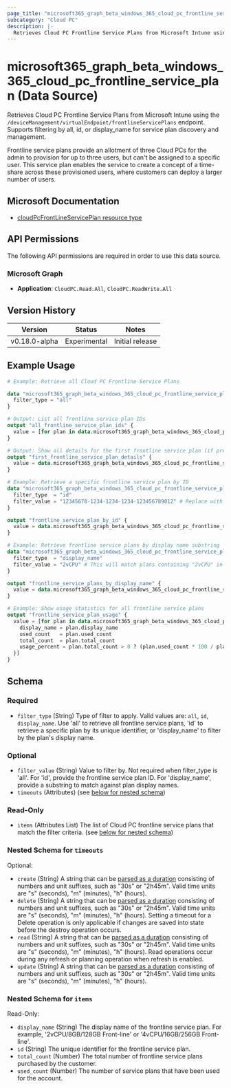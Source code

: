 ```yaml
---
page_title: "microsoft365_graph_beta_windows_365_cloud_pc_frontline_service_plan Data Source - terraform-provider-microsoft365"
subcategory: "Cloud PC"
description: |-
  Retrieves Cloud PC Frontline Service Plans from Microsoft Intune using the /deviceManagement/virtualEndpoint/frontlineServicePlans endpoint. Supports filtering by all, id, or display_name for service plan discovery and management.
---
```


# microsoft365_graph_beta_windows_365_cloud_pc_frontline_service_plan (Data Source)

Retrieves Cloud PC Frontline Service Plans from Microsoft Intune using the `/deviceManagement/virtualEndpoint/frontlineServicePlans` endpoint. Supports filtering by all, id, or display_name for service plan discovery and management.

Frontline service plans provide an allotment of three Cloud PCs for the admin to provision for up to three users, but can't be assigned to a specific user. This service plan enables the service to create a concept of a time-share across these provisioned users, where customers can deploy a larger number of users.

## Microsoft Documentation

- [cloudPcFrontLineServicePlan resource type](https://learn.microsoft.com/en-us/graph/api/resources/cloudpcfrontlineserviceplan?view=graph-rest-beta)

## API Permissions

The following API permissions are required in order to use this data source.

### Microsoft Graph

- **Application**: `CloudPC.Read.All`, `CloudPC.ReadWrite.All`

## Version History

| Version | Status | Notes |
|---------|--------|-------|
| v0.18.0-alpha | Experimental | Initial release |

## Example Usage

```terraform
# Example: Retrieve all Cloud PC Frontline Service Plans

data "microsoft365_graph_beta_windows_365_cloud_pc_frontline_service_plan" "all" {
  filter_type = "all"
}

# Output: List all frontline service plan IDs
output "all_frontline_service_plan_ids" {
  value = [for plan in data.microsoft365_graph_beta_windows_365_cloud_pc_frontline_service_plan.all.items : plan.id]
}

# Output: Show all details for the first frontline service plan (if present)
output "first_frontline_service_plan_details" {
  value = data.microsoft365_graph_beta_windows_365_cloud_pc_frontline_service_plan.all.items[0]
}

# Example: Retrieve a specific frontline service plan by ID
data "microsoft365_graph_beta_windows_365_cloud_pc_frontline_service_plan" "by_id" {
  filter_type  = "id"
  filter_value = "12345678-1234-1234-1234-123456789012" # Replace with an actual ID
}

output "frontline_service_plan_by_id" {
  value = data.microsoft365_graph_beta_windows_365_cloud_pc_frontline_service_plan.by_id.items[0]
}

# Example: Retrieve frontline service plans by display name substring
data "microsoft365_graph_beta_windows_365_cloud_pc_frontline_service_plan" "by_display_name" {
  filter_type  = "display_name"
  filter_value = "2vCPU" # This will match plans containing "2vCPU" in their name
}

output "frontline_service_plans_by_display_name" {
  value = data.microsoft365_graph_beta_windows_365_cloud_pc_frontline_service_plan.by_display_name.items
}

# Example: Show usage statistics for all frontline service plans
output "frontline_service_plan_usage" {
  value = [for plan in data.microsoft365_graph_beta_windows_365_cloud_pc_frontline_service_plan.all.items : {
    display_name = plan.display_name
    used_count   = plan.used_count
    total_count  = plan.total_count
    usage_percent = plan.total_count > 0 ? (plan.used_count * 100 / plan.total_count) : 0
  }]
}
```

<!-- schema generated by tfplugindocs -->
## Schema

### Required

- `filter_type` (String) Type of filter to apply. Valid values are: `all`, `id`, `display_name`. Use 'all' to retrieve all frontline service plans, 'id' to retrieve a specific plan by its unique identifier, or 'display_name' to filter by the plan's display name.

### Optional

- `filter_value` (String) Value to filter by. Not required when filter_type is 'all'. For 'id', provide the frontline service plan ID. For 'display_name', provide a substring to match against plan display names.
- `timeouts` (Attributes) (see [below for nested schema](#nestedatt--timeouts))

### Read-Only

- `items` (Attributes List) The list of Cloud PC frontline service plans that match the filter criteria. (see [below for nested schema](#nestedatt--items))

<a id="nestedatt--timeouts"></a>
### Nested Schema for `timeouts`

Optional:

- `create` (String) A string that can be [parsed as a duration](https://pkg.go.dev/time#ParseDuration) consisting of numbers and unit suffixes, such as "30s" or "2h45m". Valid time units are "s" (seconds), "m" (minutes), "h" (hours).
- `delete` (String) A string that can be [parsed as a duration](https://pkg.go.dev/time#ParseDuration) consisting of numbers and unit suffixes, such as "30s" or "2h45m". Valid time units are "s" (seconds), "m" (minutes), "h" (hours). Setting a timeout for a Delete operation is only applicable if changes are saved into state before the destroy operation occurs.
- `read` (String) A string that can be [parsed as a duration](https://pkg.go.dev/time#ParseDuration) consisting of numbers and unit suffixes, such as "30s" or "2h45m". Valid time units are "s" (seconds), "m" (minutes), "h" (hours). Read operations occur during any refresh or planning operation when refresh is enabled.
- `update` (String) A string that can be [parsed as a duration](https://pkg.go.dev/time#ParseDuration) consisting of numbers and unit suffixes, such as "30s" or "2h45m". Valid time units are "s" (seconds), "m" (minutes), "h" (hours).


<a id="nestedatt--items"></a>
### Nested Schema for `items`

Read-Only:

- `display_name` (String) The display name of the frontline service plan. For example, '2vCPU/8GB/128GB Front-line' or '4vCPU/16GB/256GB Front-line'.
- `id` (String) The unique identifier for the frontline service plan.
- `total_count` (Number) The total number of frontline service plans purchased by the customer.
- `used_count` (Number) The number of service plans that have been used for the account. 